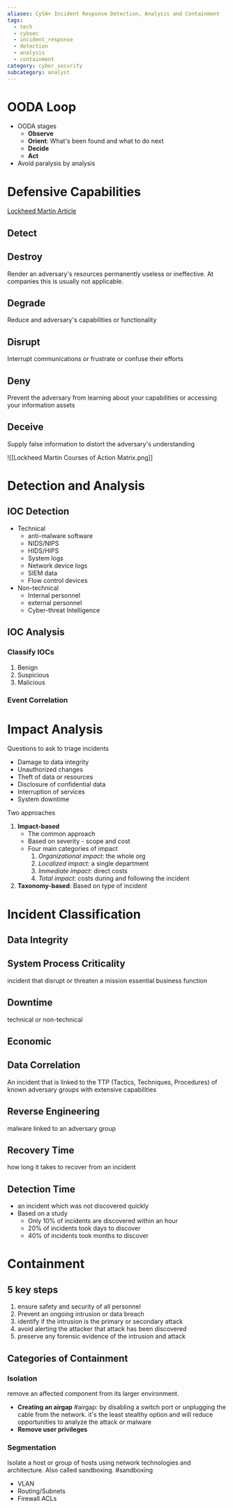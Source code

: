 ```yaml
---
aliases: CySA+ Incident Response Detection, Analysis and Containment
tags:
  - tech
  - cybsec
  - incident_response
  - detection
  - analysis
  - containment
category: cyber_security
subcategory: analyst
---
```

# OODA Loop
- OODA stages
	- **Observe**
	- **Orient**: What's been found and what to do next
	- **Decide**
	- **Act**
- Avoid paralysis by analysis

# Defensive Capabilities
[Lockheed Martin Article](https://www.lockheedmartin.com/content/dam/lockheed-martin/rms/documents/cyber/LM-White-Paper-Intel-Driven-Defense.pdf)

## Detect
## Destroy
Render an adversary's resources permanently useless or ineffective. At companies this is usually not applicable.
## Degrade
Reduce and adversary's capabilities or functionality
## Disrupt
Interrupt communications or frustrate or confuse their efforts
## Deny
Prevent the adversary from learning about your capabilities or accessing your information assets
## Deceive
Supply false information to distort the adversary's understanding

![[Lockheed Martin Courses of Action Matrix.png]]

# Detection and Analysis
## IOC Detection
- Technical
	- anti-malware software
	- NIDS/NIPS
	- HIDS/HIPS
	- System logs
	- Network device logs
	- SIEM data
	- Flow control devices
- Non-technical
	- Internal personnel
	- external personnel
	- Cyber-threat Intelligence

## IOC Analysis
### Classify IOCs
1. Benign
2. Suspicious
3. Malicious

### Event Correlation

# Impact Analysis
Questions to ask to triage incidents
- Damage to data integrity
- Unauthorized changes
- Theft of data or resources
- Disclosure of confidential data
- Interruption of services
- System downtime

Two approaches
1. **Impact-based**
	- The common approach
	- Based on severity - scope and cost
	- Four main categories of impact
		1. *Organizational impact*: the whole org
		2. *Localized impact*: a single department
		3. *Immediate impact*: direct costs
		4. *Total impact*: costs during and following the incident
2. **Taxonomy-based**: Based on type of incident

# Incident Classification
## Data Integrity
## System Process Criticality
incident that disrupt or threaten a mission essential business function
## Downtime
technical or non-technical
## Economic
## Data Correlation
An incident that is linked to the TTP (Tactics, Techniques, Procedures) of known adversary groups with extensive capabilities
## Reverse Engineering
malware linked to an adversary group
## Recovery Time
how long it takes to recover from an incident
## Detection Time
- an incident which was not discovered quickly
- Based on a study
	- Only 10% of incidents are discovered within an hour
	- 20% of incidents took days to discover
	- 40% of incidents took months to discover

# Containment
## 5 key steps
1. ensure safety and security of all personnel
2. Prevent an ongoing intrusion or data breach
3. identify if the intrusion is the primary or secondary attack
4. avoid alerting the attacker that attack has been discovered
5. preserve any forensic evidence of the intrusion and attack

## Categories of Containment
### Isolation
remove an affected component from its larger environment.
- **Creating an airgap** #airgap: by disabling a switch port or unplugging the cable from the network. it's the least stealthy option and will reduce opportunities to analyze the attack or malware
- **Remove user privileges**
### Segmentation
Isolate a host or group of hosts using network technologies and architecture. Also called sandboxing. #sandboxing
- VLAN
- Routing/Subnets
- Firewall ACLs
